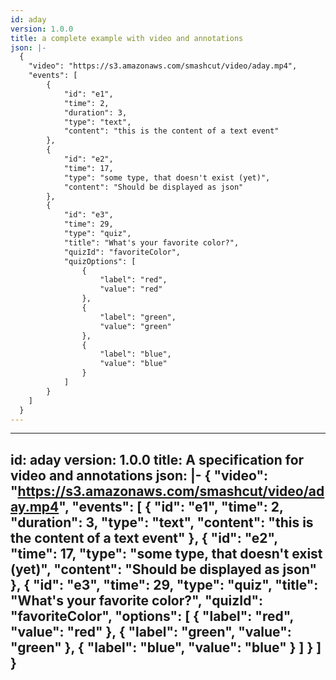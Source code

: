 ```yaml
---
id: aday
version: 1.0.0
title: a complete example with video and annotations
json: |-
  {
    "video": "https://s3.amazonaws.com/smashcut/video/aday.mp4",
    "events": [
        {
            "id": "e1",
            "time": 2,
            "duration": 3,
            "type": "text",
            "content": "this is the content of a text event"
        },
        {
            "id": "e2",
            "time": 17,
            "type": "some type, that doesn't exist (yet)",
            "content": "Should be displayed as json"
        },
        {
            "id": "e3",
            "time": 29,
            "type": "quiz",
            "title": "What's your favorite color?",
            "quizId": "favoriteColor",
            "quizOptions": [
                {
                    "label": "red",
                    "value": "red"
                },
                {
                    "label": "green",
                    "value": "green"
                },
                {
                    "label": "blue",
                    "value": "blue"
                }
            ]
        }
    ]
  }
---
```


---
id: aday
version: 1.0.0
title: A specification for video and annotations
json: |-
  {
      "video": "https://s3.amazonaws.com/smashcut/video/aday.mp4",
      "events": [
          {
              "id": "e1",
              "time": 2,
              "duration": 3,
              "type": "text",
              "content": "this is the content of a text event"
          },
          {
              "id": "e2",
              "time": 17,
              "type": "some type, that doesn't exist (yet)",
              "content": "Should be displayed as json"
          },
          {
              "id": "e3",
              "time": 29,
              "type": "quiz",
              "title": "What's your favorite color?",
              "quizId": "favoriteColor",
              "options": [
                  {
                      "label": "red",
                      "value": "red"
                  },
                  {
                      "label": "green",
                      "value": "green"
                  },
                  {
                      "label": "blue",
                      "value": "blue"
                  }
              ]
          }
      ]
  }
---